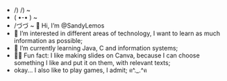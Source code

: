 - /)  /)  ~
- ( •-• ) ~ 
- /づづ   ~  👋 Hi, I’m @SandyLemos  
- 👀 I’m interested in different areas of technology, I want to learn as much information as possible;
- 🌱 I’m currently learning Java, C and information systems; 
- 🎀🐰  Fun fact: I like making slides on Canva, because I can choose something I like and put it on them, with relevant texts;
- okay... I also like to play games, I admit;
  ฅ^._.^ฅ
<!---
SandyLemos/SandyLemos is a ✨ special ✨ repository because its `README.md` (this file) appears on your GitHub profile.
You can click the Preview link to take a look at your changes.
--->
